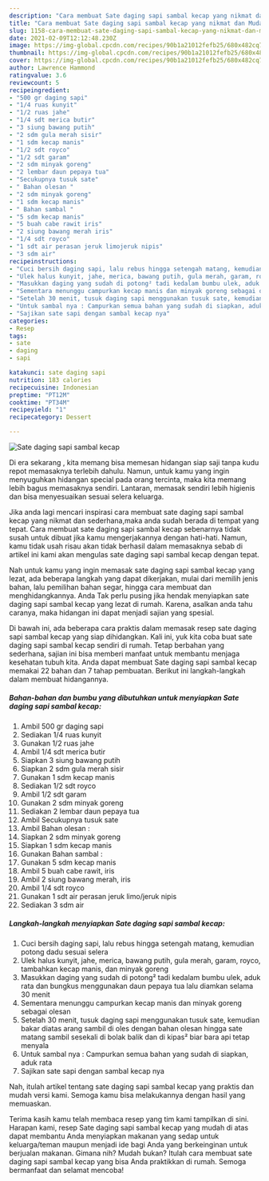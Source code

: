 ```yaml
---
description: "Cara membuat Sate daging sapi sambal kecap yang nikmat dan Mudah Dibuat"
title: "Cara membuat Sate daging sapi sambal kecap yang nikmat dan Mudah Dibuat"
slug: 1158-cara-membuat-sate-daging-sapi-sambal-kecap-yang-nikmat-dan-mudah-dibuat
date: 2021-02-09T12:12:48.230Z
image: https://img-global.cpcdn.com/recipes/90b1a21012fefb25/680x482cq70/sate-daging-sapi-sambal-kecap-foto-resep-utama.jpg
thumbnail: https://img-global.cpcdn.com/recipes/90b1a21012fefb25/680x482cq70/sate-daging-sapi-sambal-kecap-foto-resep-utama.jpg
cover: https://img-global.cpcdn.com/recipes/90b1a21012fefb25/680x482cq70/sate-daging-sapi-sambal-kecap-foto-resep-utama.jpg
author: Lawrence Hammond
ratingvalue: 3.6
reviewcount: 5
recipeingredient:
- "500 gr daging sapi"
- "1/4 ruas kunyit"
- "1/2 ruas jahe"
- "1/4 sdt merica butir"
- "3 siung bawang putih"
- "2 sdm gula merah sisir"
- "1 sdm kecap manis"
- "1/2 sdt royco"
- "1/2 sdt garam"
- "2 sdm minyak goreng"
- "2 lembar daun pepaya tua"
- "Secukupnya tusuk sate"
- " Bahan olesan "
- "2 sdm minyak goreng"
- "1 sdm kecap manis"
- " Bahan sambal "
- "5 sdm kecap manis"
- "5 buah cabe rawit iris"
- "2 siung bawang merah iris"
- "1/4 sdt royco"
- "1 sdt air perasan jeruk limojeruk nipis"
- "3 sdm air"
recipeinstructions:
- "Cuci bersih daging sapi, lalu rebus hingga setengah matang, kemudian potong dadu sesuai selera"
- "Ulek halus kunyit, jahe, merica, bawang putih, gula merah, garam, royco, tambahkan kecap manis, dan minyak goreng"
- "Masukkan daging yang sudah di potong² tadi kedalam bumbu ulek, aduk rata dan bungkus menggunakan daun pepaya tua lalu diamkan selama 30 menit"
- "Sementara menunggu campurkan kecap manis dan minyak goreng sebagai olesan"
- "Setelah 30 menit, tusuk daging sapi menggunakan tusuk sate, kemudian bakar diatas arang sambil di oles dengan bahan olesan hingga sate matang sambil sesekali di bolak balik dan di kipas² biar bara api tetap menyala"
- "Untuk sambal nya : Campurkan semua bahan yang sudah di siapkan, aduk rata"
- "Sajikan sate sapi dengan sambal kecap nya"
categories:
- Resep
tags:
- sate
- daging
- sapi

katakunci: sate daging sapi 
nutrition: 183 calories
recipecuisine: Indonesian
preptime: "PT12M"
cooktime: "PT34M"
recipeyield: "1"
recipecategory: Dessert

---
```



![Sate daging sapi sambal kecap](https://img-global.cpcdn.com/recipes/90b1a21012fefb25/680x482cq70/sate-daging-sapi-sambal-kecap-foto-resep-utama.jpg)

Di era  sekarang , kita memang bisa memesan hidangan siap saji tanpa kudu repot memasaknya terlebih dahulu. Namun, untuk kamu yang ingin menyuguhkan hidangan special pada orang tercinta, maka kita memang lebih bagus memasaknya sendiri. Lantaran, memasak sendiri lebih higienis dan bisa menyesuaikan sesuai selera keluarga.

Jika anda lagi mencari inspirasi cara membuat sate daging sapi sambal kecap yang nikmat dan sederhana,maka anda sudah berada di tempat yang tepat. Cara membuat sate daging sapi sambal kecap  sebenarnya tidak susah untuk dibuat jika kamu mengerjakannya dengan hati-hati. Namun, kamu tidak usah risau akan tidak berhasil dalam memasaknya 
sebab di artikel ini kami akan mengulas sate daging sapi sambal kecap dengan tepat.  



Nah untuk kamu yang ingin memasak sate daging sapi sambal kecap yang lezat, ada beberapa langkah yang dapat dikerjakan, mulai dari memilih jenis bahan, lalu pemilihan bahan segar, hingga cara membuat dan menghidangkannya. Anda Tak perlu pusing jika hendak menyiapkan sate daging sapi sambal kecap yang lezat di rumah. Karena, asalkan anda  tahu caranya, maka hidangan ini dapat menjadi sajian yang spesial.

Di bawah ini, ada beberapa cara praktis  dalam memasak resep sate daging sapi sambal kecap yang siap dihidangkan. Kali ini, yuk kita coba buat sate daging sapi sambal kecap sendiri di rumah. Tetap berbahan yang sederhana, sajian ini bisa memberi manfaat untuk membantu menjaga kesehatan tubuh kita. Anda dapat membuat Sate daging sapi sambal kecap memakai 22 bahan dan 7 tahap pembuatan. Berikut ini langkah-langkah dalam membuat hidangannya.

<!--inarticleads1-->

##### Bahan-bahan dan bumbu yang dibutuhkan untuk menyiapkan Sate daging sapi sambal kecap:

1. Ambil 500 gr daging sapi
1. Sediakan 1/4 ruas kunyit
1. Gunakan 1/2 ruas jahe
1. Ambil 1/4 sdt merica butir
1. Siapkan 3 siung bawang putih
1. Siapkan 2 sdm gula merah sisir
1. Gunakan 1 sdm kecap manis
1. Sediakan 1/2 sdt royco
1. Ambil 1/2 sdt garam
1. Gunakan 2 sdm minyak goreng
1. Sediakan 2 lembar daun pepaya tua
1. Ambil Secukupnya tusuk sate
1. Ambil  Bahan olesan :
1. Siapkan 2 sdm minyak goreng
1. Siapkan 1 sdm kecap manis
1. Gunakan  Bahan sambal :
1. Gunakan 5 sdm kecap manis
1. Ambil 5 buah cabe rawit, iris
1. Ambil 2 siung bawang merah, iris
1. Ambil 1/4 sdt royco
1. Gunakan 1 sdt air perasan jeruk limo/jeruk nipis
1. Sediakan 3 sdm air




<!--inarticleads2-->

##### Langkah-langkah menyiapkan Sate daging sapi sambal kecap:

1. Cuci bersih daging sapi, lalu rebus hingga setengah matang, kemudian potong dadu sesuai selera
1. Ulek halus kunyit, jahe, merica, bawang putih, gula merah, garam, royco, tambahkan kecap manis, dan minyak goreng
1. Masukkan daging yang sudah di potong² tadi kedalam bumbu ulek, aduk rata dan bungkus menggunakan daun pepaya tua lalu diamkan selama 30 menit
1. Sementara menunggu campurkan kecap manis dan minyak goreng sebagai olesan
1. Setelah 30 menit, tusuk daging sapi menggunakan tusuk sate, kemudian bakar diatas arang sambil di oles dengan bahan olesan hingga sate matang sambil sesekali di bolak balik dan di kipas² biar bara api tetap menyala
1. Untuk sambal nya : Campurkan semua bahan yang sudah di siapkan, aduk rata
1. Sajikan sate sapi dengan sambal kecap nya




Nah, itulah artikel tentang  sate daging sapi sambal kecap  yang praktis dan mudah versi kami. Semoga kamu bisa melakukannya dengan hasil yang memuaskan. 

Terima kasih kamu telah membaca resep yang tim kami tampilkan di sini. Harapan kami, resep  Sate daging sapi sambal kecap yang mudah di atas dapat membantu Anda menyiapkan makanan yang sedap untuk keluarga/teman maupun menjadi ide bagi Anda yang berkeinginan untuk berjualan makanan. Gimana nih? Mudah bukan? Itulah cara membuat sate daging sapi sambal kecap yang bisa Anda praktikkan di rumah. Semoga bermanfaat dan selamat mencoba!

